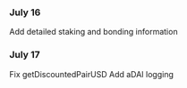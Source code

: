 ### July 16
Add detailed staking and bonding information

### July 17
Fix getDiscountedPairUSD
Add aDAI logging